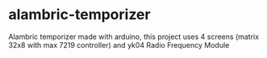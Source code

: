 # alambric-temporizer
Alambric temporizer made with arduino, this project uses 4 screens (matrix 32x8 with max 7219 controller) and yk04 Radio Frequency Module
